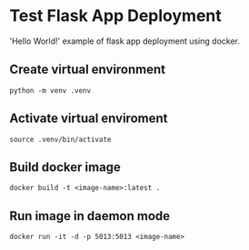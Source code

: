# Test Flask App Deployment
'Hello World!' example of flask app deployment using docker.


## Create virtual environment
```
python -m venv .venv
```

## Activate virtual enviroment
```
source .venv/bin/activate
```

## Build docker image
```
docker build -t <image-name>:latest .
```

## Run image in daemon mode
```
docker run -it -d -p 5013:5013 <image-name>
```
